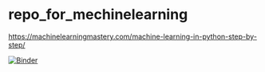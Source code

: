 # repo_for_mechinelearning

https://machinelearningmastery.com/machine-learning-in-python-step-by-step/

[![Binder](https://mybinder.org/badge_logo.svg)](https://mybinder.org/v2/gh/AnuRuwan/repo_for_mechinelearning/HEAD)